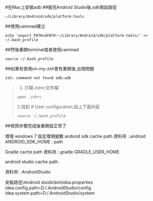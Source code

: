 #在Mac上安裝adb
##裝完Android Studio後,sdk預設路徑
```
~/Library/Android/sdk/platform-tools
```
##使用cammad建立
```
echo 'export PATH=$PATH:~/Library/Android/sdk/platform-tools/' >> ~/.bash_profile
```
##然後重開terminal或者使用cammad
```
source ~/.bash_profile
```
##如果有使用on-my-zsh會有重開後,出現問題
```
zsh: command not found adb:adb
``` 
> 1. 打開.zshrc文件檔
> 
> ```
> open .zshrc
> ```
> 2.找到  # User configuration,貼上下面內容
> 
> ```
> source ~/.bash_profile
> ```

##依照步驟完成後重開就正常了

環境 windows 7
設定環境變數
andorid sdk cache path
資料夾 :.android 
ANDROID_SDK_HOME : path

Gradle cache path
資料夾 :.gradle
GRADLE_USER_HOME

android studio cache path

資料夾: .AndroidStudio

安裝路徑\Android stuido\bin\idea.properties
idea.config.path=D:/.AndroidStudio/config
idea.system.path=D:/.AndroidStudio/system
